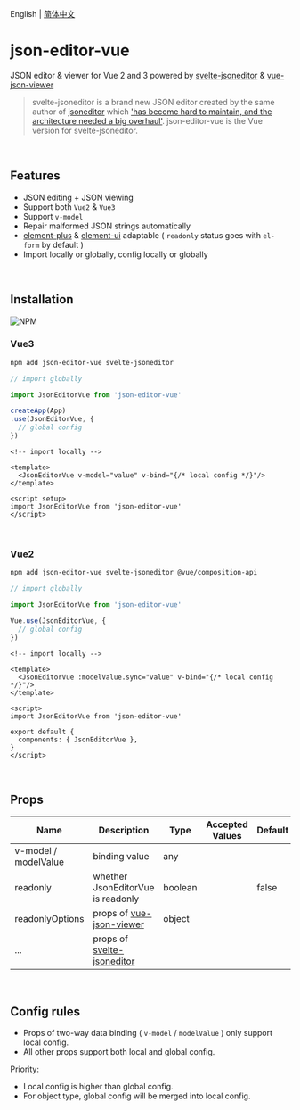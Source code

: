 English | [简体中文](./docs/README.zh-CN.md)

# json-editor-vue

JSON editor & viewer for Vue 2 and 3 powered
by [svelte-jsoneditor](https://github.com/josdejong/svelte-jsoneditor)
& [vue-json-viewer](https://github.com/chenfengjw163/vue-json-viewer)

> svelte-jsoneditor is a brand new JSON editor created by the same author of [jsoneditor](https://github.com/josdejong/jsoneditor)
> which ['has become hard to maintain, and the architecture needed a big overhaul'](https://github.com/josdejong/jsoneditor/issues/1223).
> json-editor-vue is the Vue version for svelte-jsoneditor.

<br>

## Features

- JSON editing + JSON viewing
- Support both `Vue2` & `Vue3`
- Support `v-model`
- Repair malformed JSON strings automatically
- [element-plus](https://github.com/element-plus/element-plus) & [element-ui](https://github.com/ElemeFE/element) adaptable ( `readonly` status goes with `el-form` by default )
- Import locally or globally, config locally or globally

<br>

## Installation

![NPM](https://nodei.co/npm/json-editor-vue.png)

### Vue3

```bash
npm add json-editor-vue svelte-jsoneditor
```

```ts
// import globally

import JsonEditorVue from 'json-editor-vue'

createApp(App)
.use(JsonEditorVue, {
  // global config
})
```

```vue
<!-- import locally -->

<template>
  <JsonEditorVue v-model="value" v-bind="{/* local config */}"/>
</template>

<script setup>
import JsonEditorVue from 'json-editor-vue'
</script>
```

<br>

### Vue2

```bash
npm add json-editor-vue svelte-jsoneditor @vue/composition-api
```

```ts
// import globally

import JsonEditorVue from 'json-editor-vue'

Vue.use(JsonEditorVue, {
  // global config
})
```

```vue
<!-- import locally -->

<template>
  <JsonEditorVue :modelValue.sync="value" v-bind="{/* local config */}"/>
</template>

<script>
import JsonEditorVue from 'json-editor-vue'

export default {
  components: { JsonEditorVue },
}
</script>
```

<br>

## Props

| Name | Description | Type | Accepted Values | Default |
| --- | --- | --- | --- | --- |
| v-model / modelValue | binding value | any | | |
| readonly | whether JsonEditorVue is readonly | boolean | | false |
| readonlyOptions | props of [vue-json-viewer](https://github.com/chenfengjw163/vue-json-viewer) | object | | |
| ... | props of [svelte-jsoneditor](https://github.com/josdejong/svelte-jsoneditor/) | | | |

<br>

## Config rules

- Props of two-way data binding ( `v-model` / `modelValue` ) only support local config.
- All other props support both local and global config.

Priority:

- Local config is higher than global config.
- For object type, global config will be merged into local config.
